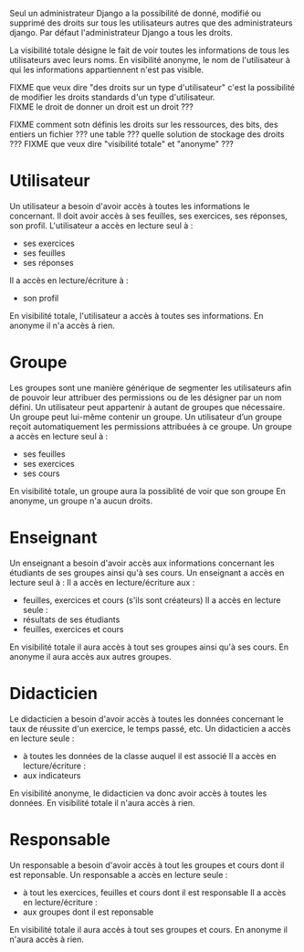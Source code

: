 
Seul un administrateur Django a la possibilité de donné, modifié ou supprimé des droits sur tous les utilisateurs autres que des administrateurs django. Par défaut l'administrateur Django a tous les droits.

La visibilité totale désigne le fait de voir toutes les informations de tous les utilisateurs avec leurs noms. En visibilité anonyme, le nom de l'utilisateur à qui les informations appartiennent n'est pas visible.

FIXME que veux dire "des droits sur un type d'utilisateur" c'est la possibilité de modifier les droits standards d'un type d'utilisateur.  
FIXME le droit de donner un droit est un droit ???  

FIXME comment sotn définis les droits sur les ressources, des bits, des entiers un fichier ??? une table ??? quelle solution de stockage des droits ???
FIXME que veux dire "visibilité totale" et "anonyme" ???


# Utilisateur

Un utilisateur a besoin d'avoir accès à toutes les informations le concernant. Il doit avoir accès à ses feuilles, ses exercices, ses réponses, son profil.
L'utilisateur a accès en lecture seul à :
- ses exercices
- ses feuilles
- ses réponses

Il a accès en lecture/écriture à :
- son profil

En visibilité totale, l'utilisateur a accès à toutes ses informations.
En anonyme il n'a accès à rien.



# Groupe

Les groupes sont une manière générique de segmenter les utilisateurs afin de pouvoir leur attribuer des permissions ou de les désigner par un nom défini. Un utilisateur peut appartenir à autant de groupes que nécessaire. Un groupe peut lui-même contenir un groupe.
Un utilisateur d’un groupe reçoit automatiquement les permissions attribuées à ce groupe.
Un groupe a accès en lecture seul à :
- ses feuilles
- ses exercices
- ses cours

En visibilité totale, un groupe aura la possiblité de voir que son groupe
En anonyme, un groupe n'a aucun droits.



# Enseignant

Un enseignant a besoin d'avoir accès aux informations concernant les étudiants de ses groupes ainsi qu'à ses cours.
Un enseignant a accès en lecture seul à :
Il a accès en lecture/écriture aux :
- feuilles, exercices et cours (s'ils sont créateurs)
Il a accès en lecture seule :
- résultats de ses étudiants
- feuilles, exercices et cours

En visibilité totale il aura accès à tout ses groupes ainsi qu'à ses cours.
En anonyme il aura accès aux autres groupes.



# Didacticien

Le didacticien a besoin d'avoir accès à toutes les données concernant le taux de réussite d'un exercice, le temps passé, etc. 
Un didacticien a accès en lecture seule :
- à toutes les données de la classe auquel il est associé
Il a accès en lecture/écriture :
- aux indicateurs

En visibilité anonyme, le didacticien va donc avoir accès à toutes les données. 
En visibilité totale il n'aura accès à rien.



# Responsable

Un responsable a besoin d'avoir accès à tout les groupes et cours dont il est reponsable. 
Un responsable a accès en lecture seule :
- à tout les exercices, feuilles et cours dont il est responsable
Il a accès en lecture/écriture :
- aux groupes dont il est reponsable

En visibilité totale il aura accès à tout ses groupes et cours.
En anonyme il n'aura accès à rien.


